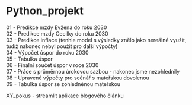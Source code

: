 # Python_projekt
01 - Predikce mzdy Evžena do roku 2030  
02 - Predikce mzdy Cecilky do roku 2030  
03 - Predikce inflace (tenhle model s výsledky znělo jako nereálné využít, tudíž nakonec nebyl použit pro další výpočty)  
04 - Výpočet úspor do roku 2030  
05 - Tabulka úspor  
06 - Finální součet úspor v roce 2030  
07 - Práce s průměrnou úrokovou sazbou - nakonec jsme nezohlednily  
08 - Upravené výpočty pro scénář s mateřskou dovolenou  
09 - Tabulka úspor se zohledněnou mateřskou  
  
XY_pokus - streamlit aplikace blogového článku  

